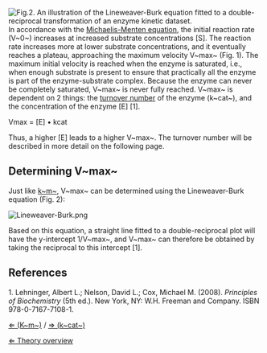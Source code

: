 ![Fig.2. An illustration of the Lineweaver-Burk equation fitted to a
double-reciprocal transformation of an enzyme kinetic
dataset.]( LineweaverBurkPlot.jpg "fig:Fig.2. An illustration of the Lineweaver-Burk equation fitted to a double-reciprocal transformation of an enzyme kinetic dataset.")
In accordance with the [Michaelis-Menten
equation](/wiki/Michaelis-Menten "wikilink"), the initial reaction rate (V~0~)
increases at increased substrate concentrations [S]. The reaction rate
increases more at lower substrate concentrations, and it eventually
reaches a plateau, approaching the maximum velocity V~max~ (Fig. 1). The
maximum initial velocity is reached when the enzyme is saturated, i.e.,
when enough substrate is present to ensure that practically all the
enzyme is part of the enzyme-substrate complex. Because the enzyme can
never be completely saturated, V~max~ is never fully reached. V~max~ is
dependent on 2 things: the [turnover number](/wiki/kcat "wikilink") of the
enzyme (k~cat~), and the concentration of the enzyme [E] [1].

Vmax = [E] • kcat

Thus, a higher [E] leads to a higher V~max~. The turnover number will be
described in more detail on the following page.

Determining V~max~
------------------

Just like [k~m~](/wiki/km "wikilink"), V~max~ can be determined using the
Lineweaver-Burk equation (Fig. 2):

![]( Lineweaver-Burk.png " Lineweaver-Burk.png")

Based on this equation, a straight line fitted to a double-reciprocal
plot will have the y-intercept 1/V~max~, and V~max~ can therefore be
obtained by taking the reciprocal to this intercept [1].

References
----------

1\. Lehninger, Albert L.; Nelson, David L.; Cox, Michael M. (2008).
*Principles of Biochemistry* (5th ed.). New York, NY: W.H. Freeman and
Company. ISBN 978-0-7167-7108-1.

[⇐ (K~m~)](/wiki/Km "wikilink") / [⇒ (k~cat~)](/wiki/Kcat "wikilink")

[⇐ Theory overview](/wiki/Enzyme_Kinetics "wikilink")

